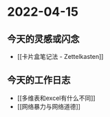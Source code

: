 # 2022-04-15

## 今天的灵感或闪念

- [[卡片盒笔记法 - Zettelkasten]]

## 今天的工作日志

- [[多维表和excel有什么不同]]
- [[网络暴力与网络道德]]